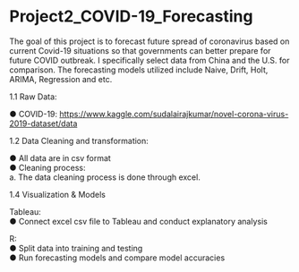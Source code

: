 # Project2_COVID-19_Forecasting

The goal of this project is to forecast future spread of coronavirus based on current Covid-19 situations so that governments can better prepare for future COVID outbreak.
I specifically select data from China and the U.S. for comparison. The forecasting models utilized include Naive, Drift, Holt, ARIMA, Regression and etc.  


1.1 Raw Data:

● COVID-19: https://www.kaggle.com/sudalairajkumar/novel-corona-virus-2019-dataset/data

1.2 Data Cleaning and transformation:

● All data are in csv format <br/>
● Cleaning process: <br/>
a. The data cleaning process is done through excel.


1.4 Visualization & Models

Tableau: <br/>
● Connect excel csv file to Tableau and conduct explanatory analysis

R: <br/>
● Split data into training and testing<br/>
● Run forecasting models and compare model accuracies
